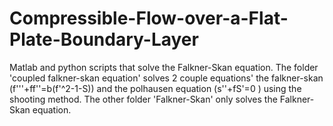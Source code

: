 # Compressible-Flow-over-a-Flat-Plate-Boundary-Layer
Matlab and python scripts that solve the Falkner-Skan equation. The folder 'coupled falkner-skan equation' solves 2 couple equations' the falkner-skan (f'''+ff''=b(f'^2-1-S)) and the polhausen equation (s''+fS'=0 ) using the shooting method. The other folder 'Falkner-Skan' only solves the Falkner-Skan equation.
